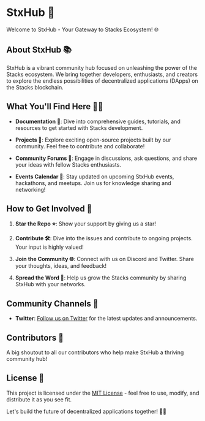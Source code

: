 # StxHub 🚀

Welcome to StxHub - Your Gateway to Stacks Ecosystem! 🌐

## About StxHub 📚

StxHub is a vibrant community hub focused on unleashing the power of the Stacks ecosystem. We bring together developers, enthusiasts, and creators to explore the endless possibilities of decentralized applications (DApps) on the Stacks blockchain.

## What You'll Find Here 🕵️‍♂️

- **Documentation 📘**: Dive into comprehensive guides, tutorials, and resources to get started with Stacks development.
  
- **Projects 🚀**: Explore exciting open-source projects built by our community. Feel free to contribute and collaborate!

- **Community Forums 💬**: Engage in discussions, ask questions, and share your ideas with fellow Stacks enthusiasts.

- **Events Calendar 📅**: Stay updated on upcoming StxHub events, hackathons, and meetups. Join us for knowledge sharing and networking!

## How to Get Involved 🤝

1. **Star the Repo ⭐**: Show your support by giving us a star!

2. **Contribute 🛠️**: Dive into the issues and contribute to ongoing projects. Your input is highly valued!

3. **Join the Community 🌐**: Connect with us on Discord and Twitter. Share your thoughts, ideas, and feedback!

4. **Spread the Word 📢**: Help us grow the Stacks community by sharing StxHub with your networks.

## Community Channels 🚀


- **Twitter**: [Follow us on Twitter](https://twitter.com/Stacks_hub) for the latest updates and announcements.

## Contributors 🙌

A big shoutout to all our contributors who help make StxHub a thriving community hub!

## License 📜

This project is licensed under the [MIT License](LICENSE) - feel free to use, modify, and distribute it as you see fit.

Let's build the future of decentralized applications together! 🚀✨
